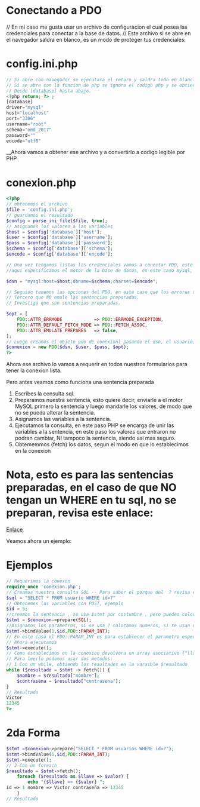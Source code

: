 # Conectando a PDO


// En mi caso me gusta usar un archivo de configuracion el cual posea las credenciales para conectar a la base de datos.
// Este archivo si se abre en el navegador saldra en blanco, es un modo de proteger tus credenciales:

# config.ini.php

```php
// Si abre con navegador se ejecutara el return y saldra todo en blanclo
// Si se abre con la funcion de php se ignora el codigo php y se obtienen solos los datos
// Desde [database] hasta abajo.
<?php return; ?> ; 
[database]
driver="mysql"
host="localhost"
port="3306"
username="root"
schema="omd_2017"
password="" 
encode="utf8" 
```

__Ahora vamos a obtener ese archivo y a convertirlo a codigo legible por PHP

# conexion.php
```php
<?php
// obtenemos el archivo
$file = 'config.ini.php';
// guardamos el resultado
$config = parse_ini_file($file, true);
// asignamos los valores a las variables
$host = $config['database']['host'];
$user = $config['database']['username'];
$pass = $config['database']['password'];
$schema = $config['database']['schema'];
$encode = $config['database']['encode'];

// Una vez tengamos listas las credenciales vamos a conectar PDO, este se compone de tres elementos, primero los DSN
//aqui especificamos el motor de la base de datos, en este caso mysql, luego la base de datos, el servidor y el tipo de encodificaion

$dsn = "mysql:host=$host;dbname=$schema;charset=$encode";

// Seguido tenemos las opciones del PDO, en este caso que los errores devuelvan excepciones (investiga sobre esto), segundo que el moto //de recolectar (fetch) los datos sea asociativo, es decir, "campoBaseDatos" = "valorDeEseCampo"
// Tercero que NO emule las sentencias preparadas.
// Investiga que son sentencias preparadas.

$opt = [
    PDO::ATTR_ERRMODE            => PDO::ERRMODE_EXCEPTION,
    PDO::ATTR_DEFAULT_FETCH_MODE => PDO::FETCH_ASSOC,
    PDO::ATTR_EMULATE_PREPARES   => false,
];
// Luego creamos el objeto pdo de conexionl pasando el dsn, el usuario, la contraseña y las opciones
$conexion = new PDO($dsn, $user, $pass, $opt);
?>
```

Ahora ese archivo lo vamos a requerir en todos nuestros formularios para tener la conexion lista.

Pero antes veamos como funciona una sentencia preparada

1) Escribes la consulta sql.
2) Preparamos nuestra sentencia, esto quiere decir, enviarle a el motor MySQL primero la sentencia y luego mandarle los valores, de modo que no se pueda alterar la sentencia.
3) Asignamos las variables a la sentencia.
4) Ejecutamos la consulta, en este paso PHP se encarga de unir las variables a la sentencia, en este paso los valores que entraron no podran cambiar, NI tampoco la sentencia, siendo asi mas seguro.
5) Obtememmos (fetch) los datos, segun el modo en que lo establecimos en la conexion

# Nota, esto es para las sentencias preparadas, en el caso de que NO tengan un WHERE en tu sql, no se preparan, revisa este enlace:

[Enlace](https://es.stackoverflow.com/questions/78554/diferencia-entre-execute-y-query-en-mysql/78560#78560)


Veamos ahora un ejemplo:

# Ejemplos
```php
// Requerimos la conexon
require_once 'conexion.php';
// Creamos nuestra consulta SQL -- Para saber el porque del  ? revisa el enlace anterior.
$sql = "SELECT * FROM usuario WHERE id=?"
// Obtenemos las variables con POST, ejemplo
$id = 5;
//creamos la sentencia , se usa $stmt por costumbre , pero puedes colocarle cualquier nombre
$stmt = $conexion->prepare(SQL);
//Asignamos los parametros, si se usa ? colocamos numeros, si se usan nombre :asiPorEjemplo, colocamos el nombre
$stmt->bindValue(1,$id,PDO::PARAM_INT);
// En este caso el PDO::PARAM_INT es para establecer el parametro esperado, en este caso se espera un ENTERO, existen otros como _STR, _FLOAT
// Ahora ejecutamos
$stmt->execute();
// Como establecimos en la conexion devolvera un array asociativo {"llave":"valor"} 
// Para leerlo podemos usar dos metodos:
// 1 Con un while, obtiendo los resultados en la varaible $resultado
while ($resultado = $stmt -> fetch()) {
    $nombre = $resultado["nombre"];
    $contrasena = $resultado["contrasena"];
}
// Resultado
Victor
12345
?>
```

# 2da Forma
```php
$stmt =$conexion->prepare("SELECT * FROM usuarios WHERE id=?");
$stmt->bindValue(1,$id,PDO::PARAM_INT);
$stmt->execute();
// 2 Con un foreach
$resultado = $stmt->fetch();
	foreach ($resultado as $llave => $valor) {
		echo "{$llave} => {$valor} ";
id => 1 nombre => Victor contraseña => 12345
	}
// Resultado

```
